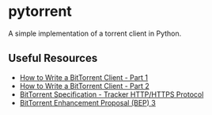 # pytorrent

A simple implementation of a torrent client in Python.

## Useful Resources

- [How to Write a BitTorrent Client - Part 1](http://www.kristenwidman.com/blog/33/how-to-write-a-bittorrent-client-part-1/)
- [How to Write a BitTorrent Client - Part 2](http://www.kristenwidman.com/blog/71/how-to-write-a-bittorrent-client-part-2/)
- [BitTorrent Specification - Tracker HTTP/HTTPS Protocol](https://wiki.theory.org/BitTorrentSpecification)
- [BitTorrent Enhancement Proposal (BEP) 3](http://bittorrent.org/beps/bep_0003.html)